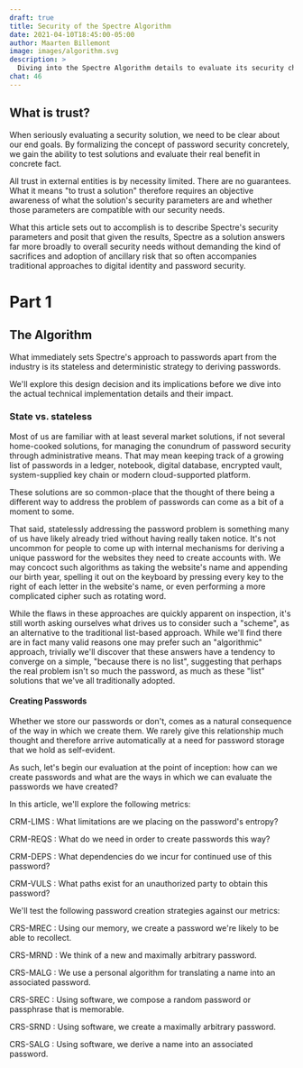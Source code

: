 ```yaml
---
draft: true
title: Security of the Spectre Algorithm
date: 2021-04-10T18:45:00-05:00
author: Maarten Billemont
image: images/algorithm.svg
description: >
  Diving into the Spectre Algorithm details to evaluate its security characteristics.
chat: 46
---
```



## What is trust?

When seriously evaluating a security solution, we need to be clear about our end
goals. By formalizing the concept of password security concretely, we gain the
ability to test solutions and evaluate their real benefit in concrete fact.

All trust in external entities is by necessity limited. There are no guarantees.
What it means "to trust a solution" therefore requires an objective awareness
of what the solution's security parameters are and whether those parameters are
compatible with our security needs.

What this article sets out to accomplish is to describe Spectre's security
parameters and posit that given the results, Spectre as a solution answers far
more broadly to overall security needs without demanding the kind of sacrifices
and adoption of ancillary risk that so often accompanies traditional approaches
to digital identity and password security.

# Part 1
## The Algorithm

What immediately sets Spectre's approach to passwords apart from the industry is
its stateless and deterministic strategy to deriving passwords.

We'll explore this design decision and its implications before we dive into the
actual technical implementation details and their impact.

### State vs. stateless

Most of us are familiar with at least several market solutions, if not several
home-cooked solutions, for managing the conundrum of password security through
administrative means. That may mean keeping track of a growing list of passwords
in a ledger, notebook, digital database, encrypted vault, system-supplied key chain
or modern cloud-supported platform.

These solutions are so common-place that the thought of there being a different
way to address the problem of passwords can come as a bit of a moment to some.

That said, statelessly addressing the password problem is something many of us
have likely already tried without having really taken notice. It's not uncommon
for people to come up with internal mechanisms for deriving a unique password
for the websites they need to create accounts with. We may concoct such algorithms
as taking the website's name and appending our birth year, spelling it out on the
keyboard by pressing every key to the right of each letter in the website's name,
or even performing a more complicated cipher such as rotating word.

While the flaws in these approaches are quickly apparent on inspection, it's
still worth asking ourselves what drives us to consider such a "scheme", as an
alternative to the traditional list-based approach. While we'll find there are
in fact many valid reasons one may prefer such an "algorithmic" approach,
trivially we'll discover that these answers have a tendency to converge on
a simple, "because there is no list", suggesting that perhaps the real problem
isn't so much the password, as much as these "list" solutions that we've all
traditionally adopted.

#### Creating Passwords

Whether we store our passwords or don't, comes as a natural consequence of the
way in which we create them. We rarely give this relationship much thought and
therefore arrive automatically at a need for password storage that we hold as
self-evident.

As such, let's begin our evaluation at the point of inception: how can we create
passwords and what are the ways in which we can evaluate the passwords we have
created?

In this article, we'll explore the following metrics:

CRM-LIMS
: What limitations are we placing on the password's entropy?

CRM-REQS
: What do we need in order to create passwords this way?

CRM-DEPS
: What dependencies do we incur for continued use of this password?

CRM-VULS
: What paths exist for an unauthorized party to obtain this password?

We'll test the following password creation strategies against our metrics:

CRS-MREC
: Using our memory, we create a password we're likely to be able to recollect.

CRS-MRND
: We think of a new and maximally arbitrary password.

CRS-MALG
: We use a personal algorithm for translating a name into an associated password.

CRS-SREC
: Using software, we compose a random password or passphrase that is memorable.

CRS-SRND
: Using software, we create a maximally arbitrary password.

CRS-SALG
: Using software, we derive a name into an associated password.

